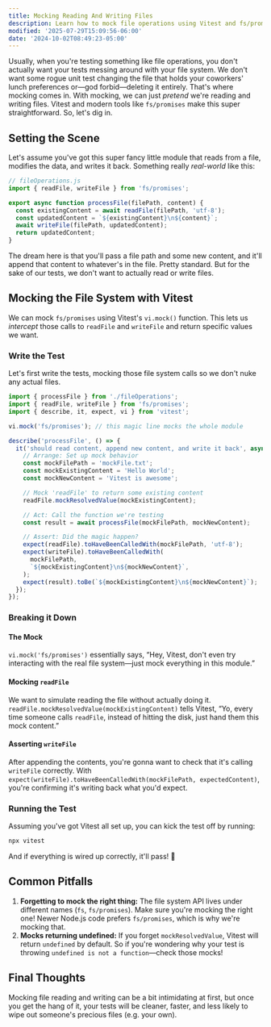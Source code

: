 ```yaml
---
title: Mocking Reading And Writing Files
description: Learn how to mock file operations using Vitest and fs/promises.
modified: '2025-07-29T15:09:56-06:00'
date: '2024-10-02T08:49:23-05:00'
---
```


Usually, when you're testing something like file operations, you don't actually want your tests messing around with your file system. We don't want some rogue unit test changing the file that holds your coworkers' lunch preferences or—god forbid—deleting it entirely. That's where mocking comes in. With mocking, we can just _pretend_ we're reading and writing files. Vitest and modern tools like `fs/promises` make this super straightforward. So, let's dig in.

## Setting the Scene

Let's assume you've got this super fancy little module that reads from a file, modifies the data, and writes it back. Something really _real-world_ like this:

```javascript
// fileOperations.js
import { readFile, writeFile } from 'fs/promises';

export async function processFile(filePath, content) {
  const existingContent = await readFile(filePath, 'utf-8');
  const updatedContent = `${existingContent}\n${content}`;
  await writeFile(filePath, updatedContent);
  return updatedContent;
}
```

The dream here is that you'll pass a file path and some new content, and it'll append that content to whatever's in the file. Pretty standard. But for the sake of our tests, we don't want to actually read or write files.

## Mocking the File System with Vitest

We can mock `fs/promises` using Vitest's `vi.mock()` function. This lets us _intercept_ those calls to `readFile` and `writeFile` and return specific values we want.

### Write the Test

Let's first write the tests, mocking those file system calls so we don't nuke any actual files.

```javascript
import { processFile } from './fileOperations';
import { readFile, writeFile } from 'fs/promises';
import { describe, it, expect, vi } from 'vitest';

vi.mock('fs/promises'); // this magic line mocks the whole module

describe('processFile', () => {
  it('should read content, append new content, and write it back', async () => {
    // Arrange: Set up mock behavior
    const mockFilePath = 'mockFile.txt';
    const mockExistingContent = 'Hello World';
    const mockNewContent = 'Vitest is awesome';

    // Mock 'readFile' to return some existing content
    readFile.mockResolvedValue(mockExistingContent);

    // Act: Call the function we're testing
    const result = await processFile(mockFilePath, mockNewContent);

    // Assert: Did the magic happen?
    expect(readFile).toHaveBeenCalledWith(mockFilePath, 'utf-8');
    expect(writeFile).toHaveBeenCalledWith(
      mockFilePath,
      `${mockExistingContent}\n${mockNewContent}`,
    );
    expect(result).toBe(`${mockExistingContent}\n${mockNewContent}`);
  });
});
```

### Breaking it Down

#### The Mock

`vi.mock('fs/promises')` essentially says, “Hey, Vitest, don't even try interacting with the real file system—just mock everything in this module.”

#### Mocking `readFile`

We want to simulate reading the file without actually doing it. `readFile.mockResolvedValue(mockExistingContent)` tells Vitest, “Yo, every time someone calls `readFile`, instead of hitting the disk, just hand them this mock content.”

#### Asserting `writeFile`

After appending the contents, you're gonna want to check that it's calling `writeFile` correctly. With `expect(writeFile).toHaveBeenCalledWith(mockFilePath, expectedContent)`, you're confirming it's writing back what you'd expect.

### Running the Test

Assuming you've got Vitest all set up, you can kick the test off by running:

```bash
npx vitest
```

And if everything is wired up correctly, it'll pass! 🎉

## Common Pitfalls

1. **Forgetting to mock the right thing:** The file system API lives under different names (`fs`, `fs/promises`). Make sure you're mocking the right one! Newer Node.js code prefers `fs/promises`, which is why we're mocking that.
2. **Mocks returning undefined:** If you forget `mockResolvedValue`, Vitest will return `undefined` by default. So if you're wondering why your test is throwing `undefined is not a function`—check those mocks!

## Final Thoughts

Mocking file reading and writing can be a bit intimidating at first, but once you get the hang of it, your tests will be cleaner, faster, and less likely to wipe out someone's precious files (e.g. your own).
